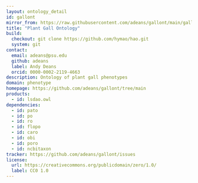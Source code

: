 ```yaml
---
layout: ontology_detail
id: gallont
mirror_from: https://raw.githubusercontent.com/adeans/gallont/main/gallont.owl
title: "Plant Gall Ontology"
build:
  checkout: git clone https://github.com/hymao/hao.git
  system: git
contact:
  email: adeans@psu.edu
  github: adeans
  label: Andy Deans
  orcid: 0000-0002-2119-4663
description: Ontology of plant gall phenotypes
domain: phenotype
homepage: https://github.com/adeans/gallont/tree/main
products:
  - id: lsdao.owl
dependencies:
  - id: pato
  - id: po
  - id: ro
  - id: flopo
  - id: caro
  - id: obi
  - id: poro
  - id: ncbitaxon
tracker: https://github.com/adeans/gallont/issues
license:
  url: https://creativecommons.org/publicdomain/zero/1.0/
  label: CC0 1.0
---
```

